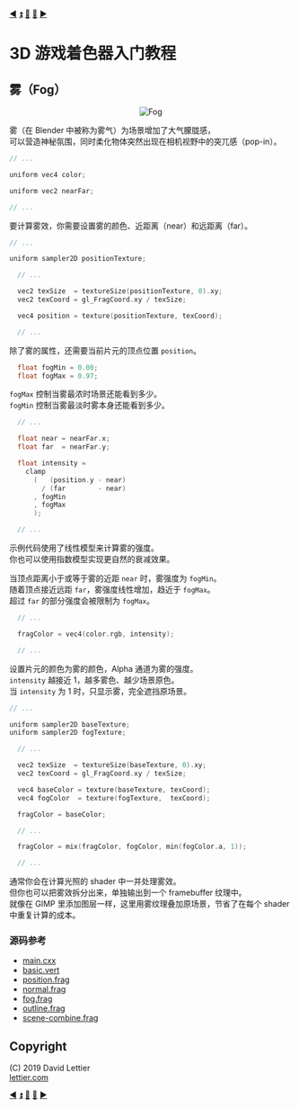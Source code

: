 [:arrow_backward:](deferred-rendering.md)
[:arrow_double_up:](../README.md)
[:arrow_up_small:](#)
[:arrow_down_small:](#copyright)
[:arrow_forward:](blur.md)

# 3D 游戏着色器入门教程

## 雾（Fog）

<p align="center">
<img src="../resources/images/uNRxZl4.gif" alt="Fog" title="Fog">
</p>

雾（在 Blender 中被称为雾气）为场景增加了大气朦胧感，  
可以营造神秘氛围，同时柔化物体突然出现在相机视野中的突兀感（pop-in）。

```c
// ...

uniform vec4 color;

uniform vec2 nearFar;

// ...
```

要计算雾效，你需要设置雾的颜色、近距离（near）和远距离（far）。

```c
// ...

uniform sampler2D positionTexture;

  // ...

  vec2 texSize  = textureSize(positionTexture, 0).xy;
  vec2 texCoord = gl_FragCoord.xy / texSize;

  vec4 position = texture(positionTexture, texCoord);

  // ...
```

除了雾的属性，还需要当前片元的顶点位置 `position`。

```c
  float fogMin = 0.00;
  float fogMax = 0.97;
```

`fogMax` 控制当雾最浓时场景还能看到多少。  
`fogMin` 控制当雾最淡时雾本身还能看到多少。

```c
  // ...

  float near = nearFar.x;
  float far  = nearFar.y;

  float intensity =
    clamp
      (   (position.y - near)
        / (far        - near)
      , fogMin
      , fogMax
      );

  // ...
```

示例代码使用了线性模型来计算雾的强度。  
你也可以使用指数模型实现更自然的衰减效果。

当顶点距离小于或等于雾的近距 `near` 时，雾强度为 `fogMin`。  
随着顶点接近远距 `far`，雾强度线性增加，趋近于 `fogMax`。  
超过 `far` 的部分强度会被限制为 `fogMax`。

```c
  // ...

  fragColor = vec4(color.rgb, intensity);

  // ...
```

设置片元的颜色为雾的颜色，Alpha 通道为雾的强度。  
`intensity` 越接近 1，越多雾色、越少场景原色。  
当 `intensity` 为 1 时，只显示雾，完全遮挡原场景。

```c
// ...

uniform sampler2D baseTexture;
uniform sampler2D fogTexture;

  // ...

  vec2 texSize  = textureSize(baseTexture, 0).xy;
  vec2 texCoord = gl_FragCoord.xy / texSize;

  vec4 baseColor = texture(baseTexture, texCoord);
  vec4 fogColor  = texture(fogTexture,  texCoord);

  fragColor = baseColor;

  // ...

  fragColor = mix(fragColor, fogColor, min(fogColor.a, 1));

  // ...
```

通常你会在计算光照的 shader 中一并处理雾效。  
但你也可以把雾效拆分出来，单独输出到一个 framebuffer 纹理中。  
就像在 GIMP 里添加图层一样，这里用雾纹理叠加原场景，节省了在每个 shader 中重复计算的成本。

### 源码参考

- [main.cxx](../demonstration/src/main.cxx)
- [basic.vert](../demonstration/shaders/vertex/basic.vert)
- [position.frag](../demonstration/shaders/fragment/position.frag)
- [normal.frag](../demonstration/shaders/fragment/normal.frag)
- [fog.frag](../demonstration/shaders/fragment/fog.frag)
- [outline.frag](../demonstration/shaders/fragment/outline.frag)
- [scene-combine.frag](../demonstration/shaders/fragment/scene-combine.frag)


## Copyright

(C) 2019 David Lettier
<br>
[lettier.com](https://www.lettier.com)

[:arrow_backward:](deferred-rendering.md)
[:arrow_double_up:](../README.md)
[:arrow_up_small:](#)
[:arrow_down_small:](#copyright)
[:arrow_forward:](blur.md)
